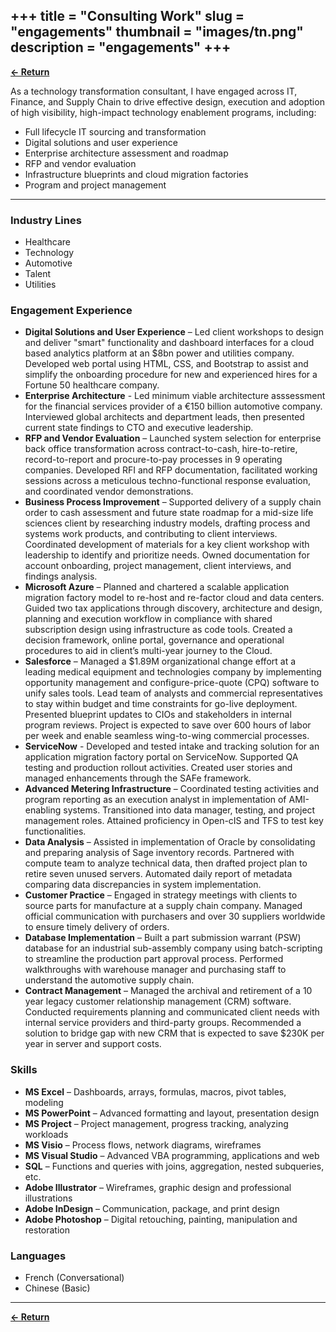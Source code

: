 +++
title = "Consulting Work"
slug = "engagements"
thumbnail = "images/tn.png"
description = "engagements"
+++
---------------------------
[__← Return__](/projects)

As a technology transformation consultant, I have engaged across IT, Finance, and Supply Chain to drive effective design, execution and adoption of high visibility, high-impact technology enablement programs, including:

* Full lifecycle IT sourcing and transformation
* Digital solutions and user experience
* Enterprise architecture assessment and roadmap
* RFP and vendor evaluation
* Infrastructure blueprints and cloud migration factories
* Program and project management

---------------------------

### Industry Lines
* Healthcare
* Technology
* Automotive
* Talent
* Utilities

### Engagement Experience
*	__Digital Solutions and User Experience__ – Led client workshops to design and deliver "smart" functionality and dashboard interfaces for a cloud based analytics platform at an $8bn power and utilities company. Developed web portal using HTML, CSS, and Bootstrap to assist and simplify the onboarding procedure for new and experienced hires for a Fortune 50 healthcare company.
*	__Enterprise Architecture__ - Led minimum viable architecture asssessment for the financial services provider of a €150 billion automotive company. Interviewed global architects and department leads, then presented current state findings to CTO and executive leadership.
*	__RFP and Vendor Evaluation__ – Launched system selection for enterprise back office transformation across contract-to-cash, hire-to-retire, record-to-report and procure-to-pay processes in 9 operating companies. Developed RFI and RFP documentation, facilitated working sessions across a meticulous techno-functional response evaluation, and coordinated vendor demonstrations.
*	__Business Process Improvement__ – Supported delivery of a supply chain order to cash assessment and future state roadmap for a mid-size life sciences client by researching industry models, drafting process and systems work products, and contributing to client interviews. Coordinated development of materials for a key client workshop with leadership to identify and prioritize needs. Owned documentation for account onboarding, project management, client interviews, and findings analysis.
*	__Microsoft Azure__ – Planned and chartered a scalable application migration factory model to re-host and re-factor cloud and data centers. Guided two tax applications through discovery, architecture and design, planning and execution workflow in compliance with shared subscription design using infrastructure as code tools. Created a decision framework, online portal, governance and operational procedures to aid in client’s multi-year journey to the Cloud.
*	__Salesforce__ – Managed a $1.89M organizational change effort at a leading medical equipment and technologies company by implementing opportunity management and configure-price-quote (CPQ) software to unify sales tools. Lead team of analysts and commercial representatives to stay within budget and time constraints for go-live deployment. Presented blueprint updates to CIOs and stakeholders in internal program reviews. Project is expected to save over 600 hours of labor per week and enable seamless wing-to-wing commercial processes.
*	__ServiceNow__ - Developed and tested intake and tracking solution for an application migration factory portal on ServiceNow. Supported QA testing and production rollout activities. Created user stories and managed enhancements through the SAFe framework.
*	__Advanced Metering Infrastructure__ – Coordinated testing activities and program reporting as an execution analyst in implementation of AMI-enabling systems. Transitioned into data manager, testing, and project management roles. Attained proficiency in Open-cIS and TFS to test key functionalities.
*	__Data Analysis__ – Assisted in implementation of Oracle by consolidating and preparing analysis of Sage inventory records. Partnered with compute team to analyze technical data, then drafted project plan to retire seven unused servers. Automated daily report of metadata comparing data discrepancies in system implementation.
*	__Customer Practice__ – Engaged in strategy meetings with clients to source parts for manufacture at a supply chain company. Managed official communication with purchasers and over 30 suppliers worldwide to ensure timely delivery of orders.
*	__Database Implementation__ – Built a part submission warrant (PSW) database for an industrial sub-assembly company using batch-scripting to streamline the production part approval process. Performed walkthroughs with warehouse manager and purchasing staff to understand the automotive supply chain.
*	__Contract Management__ – Managed the archival and retirement of a 10 year legacy customer relationship management (CRM) software. Conducted requirements planning and communicated client needs with internal service providers and third-party groups. Recommended a solution to bridge gap with new CRM that is expected to save $230K per year in server and support costs.

### Skills
*	__MS Excel__ – Dashboards, arrays, formulas, macros, pivot tables, modeling
*	__MS PowerPoint__ – Advanced formatting and layout, presentation design
*	__MS Project__ – Project management, progress tracking, analyzing workloads
*	__MS Visio__ – Process flows, network diagrams, wireframes
*	__MS Visual Studio__ – Advanced VBA programming, applications and web
*	__SQL__ – Functions and queries with joins, aggregation, nested subqueries, etc.
*	__Adobe Illustrator__ – Wireframes, graphic design and professional illustrations
*	__Adobe InDesign__ – Communication, package, and print design
*	__Adobe Photoshop__ – Digital retouching, painting, manipulation and restoration 

### Languages
*	French (Conversational)
*	Chinese (Basic)

-----

[__← Return__](/projects)